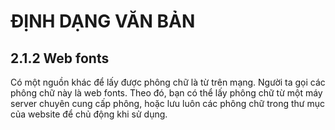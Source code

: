 # ĐỊNH DẠNG VĂN BẢN

## 2.1.2 Web fonts

Có một nguồn khác để lấy được phông chữ là từ trên mạng. Người ta gọi các phông chữ này là web fonts. Theo đó, bạn có thể lấy phông chữ từ một máy server chuyên cung cấp phông, hoặc lưu luôn các phông chữ trong thư mục của website để chủ động khi sử dụng.
